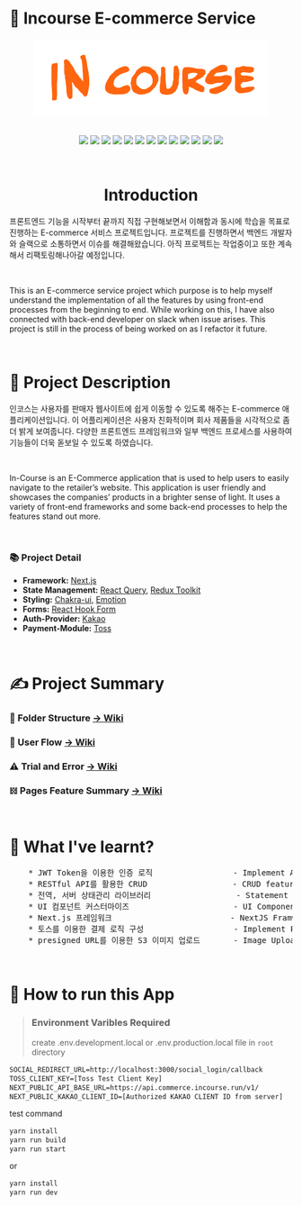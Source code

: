 # 🧴 Incourse E-commerce Service 

<div align="center" width="300px">
    
<img src="./public/images/ReadMeLogo.png" />

</div>

<br>

<div align="center">

<p>
    <a target="_blank" rel="noopener noreferrer nofollow">    
        <img src="https://img.shields.io/badge/Typescript-^4.2.4-3178C6?style=for-the-badge&logo=TypeScript&logoColor=3178C6"/>
    </a>
    <a target="_blank" rel="noopener noreferrer nofollow">
        <img src="https://img.shields.io/badge/Axios-^0.27.2-5A29E4?style=for-the-badge&logo=Axios&logoColor=5A29E4"/>
    </a>
    <a target="_blank" rel="noopener noreferrer nofollow">
        <img src="https://img.shields.io/badge/React-^18.1.0-61DAFB?style=for-the-badge&logo=React&logoColor=61DAFB"/>
    </a>
    <a target="_blank" rel="noopener noreferrer nofollow">
        <img src="https://img.shields.io/badge/React Query-^3.39.2-FF4154?style=for-the-badge&logo=React Query&logoColor=FF4154"/>
    </a>
    <a target="_blank" rel="noopener noreferrer nofollow">
        <img src="https://img.shields.io/badge/Redux-^7.2.0-764ABC?style=for-the-badge&logo=Redux&logoColor=white"/>
    </a>
    <a target="_blank" rel="noopener noreferrer nofollow">
        <img src="https://img.shields.io/badge/Chakra UI-^7.2.0-319795?style=for-the-badge&logo=Chakra UI&logoColor=319795"/>
    </a>
    <a target="_blank" rel="noopener noreferrer nofollow">
        <img src="https://img.shields.io/badge/Node.js-^16.15.1-339933?style=for-the-badge&logo=Node.js&logoColor=339933"/>
    </a>
    <a target="_blank" rel="noopener noreferrer nofollow">
        <img src="https://img.shields.io/badge/React Hook Form-^3.39.2-EC5990?style=for-the-badge&logo=React Hook Form&logoColor=EC5990"/>
    </a>
    <a target="_blank" rel="noopener noreferrer nofollow">
        <img src="https://img.shields.io/badge/Next.js-^3.39.2-black?style=for-the-badge&logo=Next.js&logoColor=black"/>
    </a>
    <a target="_blank" rel="noopener noreferrer nofollow">
        <img src="https://img.shields.io/badge/SlickPic-^0.29.0-5f9ea1?style=for-the-badge&logo=SlickPic&logoColor=5f9ea1"/>
    </a>
    <a target="_blank" rel="noopener noreferrer nofollow">
        <img src="https://img.shields.io/badge/ESLint-^7.24.0-4B32C3?style=for-the-badge&logo=ESLint&logoColor=4B32C3"/>
    </a>
    <a target="_blank" rel="noopener noreferrer nofollow">
        <img src="https://img.shields.io/badge/Prettier-^2.2.1-F7B93E?style=for-the-badge&logo=Prettier&logoColor=F7B93E"/>
    </a>
    <a target="_blank" rel="noopener noreferrer nofollow">
        <img src="https://img.shields.io/badge/Yarn-^1.22.19-2C8EBB?style=for-the-badge&logo=Yarn&logoColor=2C8EBB"/>
    </a>
</p>

</div>

<br>
<div align="center">
    
# Introduction

</div>

프론트엔드 기능을 시작부터 끝까지 직접 구현해보면서 이해함과 동시에 학습을 목표로 진행하는 E-commerce 서비스 프로젝트입니다. 프로젝트를 진행하면서 백엔드 개발자와 슬랙으로 소통하면서 이슈를 해결해왔습니다. 아직 프로젝트는 작업중이고 또한 계속해서 리팩토링해나아갈 예정입니다.

<br>

This is an E-commerce service project which purpose is to help myself understand the implementation of all the features by using front-end processes from the beginning to end. While working on this, I have also connected with back-end developer on slack when issue arises. This project is still in the process of being worked on as I refactor it future.    

<br>

# 📄 Project Description


인코스는 사용자를 판매자 웹사이트에 쉽게 이동할 수 있도록 해주는 E-commerce 애플리케이션입니다. 이 어플리케이션은 사용자 친화적이며 회사 제품들을 시각적으로 좀 더 밝게 보여줍니다. 다양한 프론트엔드 프레임워크와 일부 백엔드 프로세스를 사용하여 기능들이 더욱 돋보일 수 있도록 하였습니다.

<br>

In-Course is an E-Commerce application that is used to help users to easily navigate to the retailer’s website. This application is user friendly and showcases the companies’ products in a brighter sense of light. It uses a variety of front-end frameworks and some back-end processes to help the features stand out more. 

<br>

### 📚 Project Detail 

- **Framework:** [Next.js](https://nextjs.org/)
- **State Management:** [React Query](https://react-query.tanstack.com/), [Redux Toolkit](https://redux-toolkit.js.org/)
- **Styling:** [Chakra-ui](https://chakra-ui.com/), [Emotion](https://emotion.sh/docs/introduction)
- **Forms:** [React Hook Form](https://react-hook-form.com/)
- **Auth-Provider:** [Kakao](https://developers.kakao.com/docs/latest/ko/kakaologin/common)
- **Payment-Module:** [Toss](https://www.tosspayments.com/)
    


<br>[](vscode-file://vscode-app/Users/jeongminlee/Desktop/Visual%20Studio%20Code.app/Contents/Resources/app/out/vs/code/electron-sandbox/workbench/workbench.html)

# ✍️ Project Summary

### 📁 Folder Structure         [-> Wiki](https://github.com/froggy1014/Incourse_E-commerce/wiki/%F0%9F%93%81-Folder-Structure)

### 🔁 User Flow                [-> Wiki]()

### ⚠️ Trial and Error          [-> Wiki]()

### 𝍌 Pages Feature Summary    [-> Wiki]()


<br>

# 🤔 What I've learnt? 

<pre>
    * JWT Token을 이용한 인증 로직                 - Implement Authorization logic by JWT Token
    * RESTful API를 활용한 CRUD                  - CRUD features by RESTful API
    * 전역, 서버 상태관리 라이브러리                  - Statement Management 
    * UI 컴포넌트 커스터마이즈                      - UI Component Customization
    * Next.js 프레임워크                         - NextJS Framwork features
    * 토스를 이용한 결제 로직 구성                   - Implement Payment Logic with Toss Module
    * presigned URL를 이용한 S3 이미지 업로드       - Image Upload to S3 with presigned URL
</pre>

<br>


# 🏁 How to run this App 

> ### **Environment Varibles Required** <br>
> create .env.development.local or .env.production.local file in `root` directory

```
SOCIAL_REDIRECT_URL=http://localhost:3000/social_login/callback
TOSS_CLIENT_KEY=[Toss Test Client Key]
NEXT_PUBLIC_API_BASE_URL=https://api.commerce.incourse.run/v1/
NEXT_PUBLIC_KAKAO_CLIENT_ID=[Authorized KAKAO CLIENT ID from server]
```

test command 

```
yarn install
yarn run build
yarn run start
```

or 

```
yarn install
yarn run dev
```



